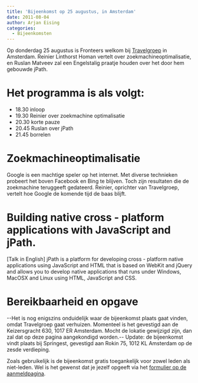 ```yaml
---
title: 'Bijeenkomst op 25 augustus, in Amsterdam'
date: 2011-08-04
author: Arjan Eising
categories:
  - Bijeenkomsten
---
```


Op donderdag 25 augustus is Fronteers welkom bij [Travelgroep](http://travelgroep.nl) in Amsterdam. Reinier Linthorst Homan vertelt over zoekmachineoptimalisatie, en Ruslan Matveev zal een Engelstalig praatje houden over het door hem gebouwde jPath.

# Het programma is als volgt:

- 18.30 inloop
- 19.30 Reinier over zoekmachine optimalisatie
- 20.30 korte pauze
- 20.45 Ruslan over jPath
- 21.45 borrelen

# Zoekmachineoptimalisatie

Google is een machtige speler op het internet. Met diverse technieken probeert het boven Facebook en Bing te blijven. Toch zijn resultaten die de zoekmachine teruggeeft gedateerd. Reinier, oprichter van Travelgroep, vertelt hoe Google de komende tijd de baas blijft.

# Building native cross - platform applications with JavaScript and jPath.

[Talk in English] jPath is a platform for developing cross - platform native applications using JavaScript and HTML that is based on WebKit and jQuery and allows you to develop native applications that runs under Windows, MacOSX and Linux using HTML, JavaScript and CSS.

# Bereikbaarheid en opgave

--Het is nog enigszins onduidelijk waar de bijeenkomst plaats gaat vinden, omdat Travelgroep gaat verhuizen. Momenteel is het gevestigd aan de Keizersgracht 630, 1017 ER Amsterdam. Mocht de lokatie gewijzigd zijn, dan zal dat op deze pagina aangekondigd worden.-- Update: de bijeenkomst vindt plaats bij Springest, gevestigd aan Rokin 75, 1012 KL Amsterdam op de zesde verdieping.

Zoals gebruikelijk is de bijeenkomst gratis toegankelijk voor zowel leden als niet-leden. Wel is het gewenst dat je jezelf opgeeft via het [formulier op de aanmeldpagina](/bijeenkomsten/2011/travelgroep#formulier-1).
